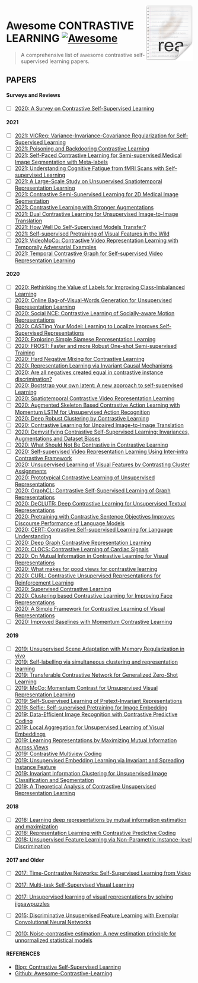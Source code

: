 <img src="papers.png" align="right" />

# Awesome CONTRASTIVE LEARNING [![Awesome](https://cdn.rawgit.com/sindresorhus/awesome/d7305f38d29fed78fa85652e3a63e154dd8e8829/media/badge.svg)](https://github.com/sindresorhus/awesome#readme)
> A comprehensive list of awesome contrastive self-supervised learning papers.

## PAPERS

#### Surveys and Reviews

- [ ] [2020: A Survey on Contrastive Self-Supervised Learning](https://arxiv.org/abs/2011.00362)


#### 2021
- [ ] [2021: VICReg: Variance-Invariance-Covariance Regularization for Self-Supervised Learning](https://arxiv.org/pdf/2105.04906.pdf)
- [ ] [2021: Poisoning and Backdooring Contrastive Learning](https://arxiv.org/abs/2106.09667)
- [ ] [2021: Self-Paced Contrastive Learning for Semi-supervised Medical Image Segmentation with Meta-labels](https://arxiv.org/abs/2107.13741v1)
- [ ] [2021: Understanding Cognitive Fatigue from fMRI Scans with Self-supervised Learning](https://arxiv.org/abs/2106.15009)
- [ ] [2021: A Large-Scale Study on Unsupervised Spatiotemporal Representation Learning
](https://arxiv.org/abs/2104.14558)
- [ ] [2021: Contrastive Semi-Supervised Learning for 2D Medical Image Segmentation](https://arxiv.org/abs/2106.06801)
- [ ] [2021: Contrastive Learning with Stronger Augmentations](https://arxiv.org/abs/2104.07713v1)
- [ ] [2021: Dual Contrastive Learning for Unsupervised Image-to-Image Translation](https://arxiv.org/abs/2104.07689v1)
- [ ] [2021: How Well Do Self-Supervised Models Transfer?](https://arxiv.org/abs/2011.13377)
- [ ] [2021: Self-supervised Pretraining of Visual Features in the Wild](https://arxiv.org/abs/2103.01988)
- [ ] [2021: VideoMoCo: Contrastive Video Representation Learning with Temporally Adversarial Examples](https://arxiv.org/abs/2103.05905v2)
- [ ] [2021: Temporal Contrastive Graph for Self-supervised Video Representation Learning](https://arxiv.org/abs/2101.00820)

#### 2020

- [ ] [2020: Rethinking the Value of Labels for Improving Class-Imbalanced Learning](https://arxiv.org/abs/2006.07529)
- [ ] [2020: Online Bag-of-Visual-Words Generation for Unsupervised Representation Learning](https://arxiv.org/abs/2012.11552)
- [ ] [2020: Social NCE: Contrastive Learning of Socially-aware Motion Representations](https://arxiv.org/abs/2012.11717)
- [ ] [2020: CASTing Your Model: Learning to Localize Improves Self-Supervised Representations](https://arxiv.org/pdf/2012.04630.pdf)
- [ ] [2020: Exploring Simple Siamese Representation Learning](https://arxiv.org/abs/2011.10566)
- [ ] [2020: FROST: Faster and more Robust One-shot Semi-supervised Training](https://arxiv.org/abs/2011.09471)
- [ ] [2020: Hard Negative Mixing for Contrastive Learning](https://arxiv.org/abs/2010.01028)
- [ ] [2020: Representation Learning via Invariant Causal Mechanisms](https://arxiv.org/abs/2010.07922)
- [ ] [2020: Are all negatives created equal in contrastive instance discrimination?](https://arxiv.org/abs/2010.06682)
- [ ] [2020: Bootstrap your own latent: A new approach to self-supervised Learning](https://arxiv.org/abs/2006.07733)
- [ ] [2020: Spatiotemporal Contrastive Video Representation Learning](https://arxiv.org/abs/2008.03800)
- [ ] [2020: Augmented Skeleton Based Contrastive Action Learning with Momentum LSTM for Unsupervised Action Recognition](https://arxiv.org/abs/2008.00188)
- [ ] [2020: Deep Robust Clustering by Contrastive Learning](https://arxiv.org/abs/2008.03030)
- [ ] [2020: Contrastive Learning for Unpaired Image-to-Image Translation](https://arxiv.org/abs/2007.15651)
- [ ] [2020: Demystifying Contrastive Self-Supervised Learning: Invariances, Augmentations and Dataset Biases](https://arxiv.org/abs/2007.13916)
- [ ] [2020: What Should Not Be Contrastive in Contrastive Learning](https://arxiv.org/abs/2008.05659)
- [ ] [2020: Self-supervised Video Representation Learning Using Inter-intra Contrastive Framework](https://arxiv.org/abs/2008.02531)
- [ ] [2020: Unsupervised Learning of Visual Features by Contrasting Cluster Assignments](https://arxiv.org/abs/2006.09882)
- [ ] [2020: Prototypical Contrastive Learning of Unsupervised Representations](https://arxiv.org/abs/2005.04966)
- [ ] [2020: GraphCL: Contrastive Self-Supervised Learning of Graph Representations](https://arxiv.org/abs/2007.08025)
- [ ] [2020: DeCLUTR: Deep Contrastive Learning for Unsupervised Textual Representations](https://arxiv.org/abs/2006.03659)
- [ ] [2020: Pretraining with Contrastive Sentence Objectives Improves Discourse Performance of Language Models](https://arxiv.org/abs/2005.10389)
- [ ] [2020: CERT: Contrastive Self-supervised Learning for Language Understanding](https://arxiv.org/abs/2005.12766)
- [ ] [2020: Deep Graph Contrastive Representation Learning](https://arxiv.org/abs/2006.04131v1)
- [ ] [2020: CLOCS: Contrastive Learning of Cardiac Signals](https://arxiv.org/abs/2005.13249v1)
- [ ] [2020: On Mutual Information in Contrastive Learning for Visual Representations](https://arxiv.org/abs/2005.13149v2)
- [ ] [2020: What makes for good views for contrastive learning](https://arxiv.org/abs/2005.10243v1)
- [ ] [2020: CURL: Contrastive Unsupervised Representations for Reinforcement Learning](https://arxiv.org/abs/2004.04136v2)
- [ ] [2020: Supervised Contrastive Learning](https://arxiv.org/abs/2004.11362v1)
- [ ] [2020: Clustering based Contrastive Learning for Improving Face Representations](https://arxiv.org/abs/2004.02195v1)
- [ ] [2020: A Simple Framework for Contrastive Learning of Visual Representations](https://arxiv.org/pdf/2002.05709.pdf)
- [ ] [2020: Improved Baselines with Momentum Contrastive Learning](https://arxiv.org/abs/2003.04297v1)

#### 2019

- [ ] [2019: Unsupervised Scene Adaptation with Memory Regularization in vivo](https://arxiv.org/abs/1912.11164)
- [ ] [2019: Self-labelling via simultaneous clustering and representation learning](https://arxiv.org/abs/1911.05371)
- [ ] [2019: Transferable Contrastive Network for Generalized Zero-Shot Learning](https://arxiv.org/abs/1908.05832v1)
- [ ] [2019: MoCo: Momentum Contrast for Unsupervised Visual Representation Learning](https://arxiv.org/abs/1911.05722)
- [ ] [2019: Self-Supervised Learning of Pretext-Invariant Representations](https://arxiv.org/pdf/1912.01991.pdf)
- [ ] [2019: Selfie: Self-supervised Pretraining for Image Embedding](https://arxiv.org/abs/1906.02940)
- [ ] [2019: Data-Efficient Image Recognition with Contrastive Predictive Coding](https://arxiv.org/abs/1905.09272)
- [ ] [2019: Local Aggregation for Unsupervised Learning of Visual Embeddings](https://arxiv.org/abs/1903.12355)
- [ ] [2019: Learning Representations by Maximizing Mutual Information Across Views](https://arxiv.org/abs/1906.00910)
- [ ] [2019: Contrastive Multiview Coding](https://arxiv.org/abs/1906.05849)
- [ ] [2019: Unsupervised Embedding Learning via Invariant and Spreading Instance Feature](https://arxiv.org/abs/1904.03436)
- [ ] [2019: Invariant Information Clustering for Unsupervised Image Classification and Segmentation](https://arxiv.org/abs/1807.06653)
- [ ] [2019: A Theoretical Analysis of Contrastive Unsupervised Representation Learning](https://arxiv.org/abs/1902.09229)

#### 2018

- [ ] [2018: Learning deep representations by mutual information estimation and maximization](https://arxiv.org/abs/1808.06670)
- [ ] [2018: Representation Learning with Contrastive Predictive Coding](https://arxiv.org/abs/1807.03748)
- [ ] [2018: Unsupervised Feature Learning via Non-Parametric Instance-level Discrimination](https://arxiv.org/abs/1805.01978)

#### 2017 and Older

- [ ] [2017: Time-Contrastive Networks: Self-Supervised Learning from Video](https://arxiv.org/abs/1704.06888)
- [ ] [2017: Multi-task Self-Supervised Visual Learning](https://arxiv.org/abs/1708.07860)
- [ ] [2017: Unsupervised learning  of  visual  representations  by  solving  jigsawpuzzles](https://arxiv.org/abs/1603.09246)
- [ ] [2015: Discriminative Unsupervised Feature Learning with Exemplar Convolutional Neural Networks](https://arxiv.org/abs/1406.6909)
- [ ] [2010: Noise-contrastive estimation: A new estimation principle for unnormalized statistical models](http://proceedings.mlr.press/v9/gutmann10a/gutmann10a.pdf)


#### REFERENCES

- [Blog: Contrastive Self-Supervised Learning](https://ankeshanand.com/blog/2020/01/26/contrative-self-supervised-learning.html)
- [Github: Awesome-Contrastive-Learning](https://github.com/HobbitLong/PyContrast/blob/master/AWESOME_CONTRASTIVE_LEARNING.md)
